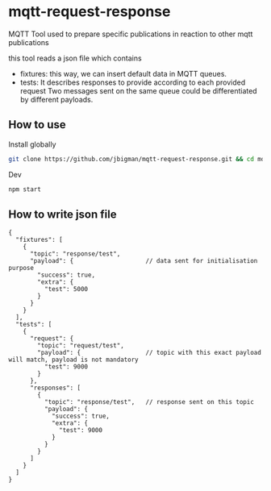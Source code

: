 # mqtt-request-response
MQTT Tool used to prepare specific publications in reaction to other mqtt publications

this tool reads a json file which contains 
* fixtures: this way, we can insert default data in MQTT queues.
* tests: It describes responses to provide according to each provided request
Two messages sent on the same queue could be differentiated by different payloads. 

How to use
---

Install globally
```bash
git clone https://github.com/jbigman/mqtt-request-response.git && cd mqtt-request-response && sudo npm i -g .
```

Dev
```bash
npm start
```



How to write json file
---

```
{
  "fixtures": [
    {
      "topic": "response/test",       
      "payload": {                    // data sent for initialisation purpose
        "success": true,
        "extra": {
          "test": 5000
        }
      }
    }
  ],
  "tests": [
    {
      "request": {
        "topic": "request/test",      
        "payload": {                  // topic with this exact payload will match, payload is not mandatory
          "test": 9000
        }
      },
      "responses": [
        {
          "topic": "response/test",   // response sent on this topic
          "payload": {
            "success": true,
            "extra": {
              "test": 9000
            }
          }
        }
      ]
    }
  ]
}
```
